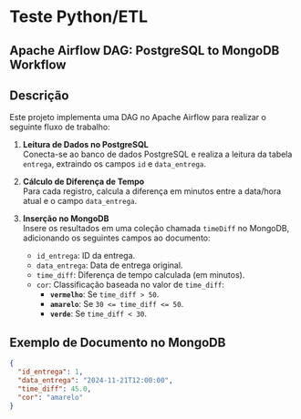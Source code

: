 # Teste Python/ETL
## Apache Airflow DAG: PostgreSQL to MongoDB Workflow

## Descrição

Este projeto implementa uma DAG no Apache Airflow para realizar o seguinte fluxo de trabalho:

1. **Leitura de Dados no PostgreSQL**  
   Conecta-se ao banco de dados PostgreSQL e realiza a leitura da tabela `entrega`, extraindo os campos `id` e `data_entrega`.

2. **Cálculo de Diferença de Tempo**  
   Para cada registro, calcula a diferença em minutos entre a data/hora atual e o campo `data_entrega`.

3. **Inserção no MongoDB**  
   Insere os resultados em uma coleção chamada `timeDiff` no MongoDB, adicionando os seguintes campos ao documento:
   - `id_entrega`: ID da entrega.
   - `data_entrega`: Data de entrega original.
   - `time_diff`: Diferença de tempo calculada (em minutos).
   - `cor`: Classificação baseada no valor de `time_diff`:
     - **`vermelho`**: Se `time_diff > 50`.
     - **`amarelo`**: Se `30 <= time_diff <= 50`.
     - **`verde`**: Se `time_diff < 30`.

## Exemplo de Documento no MongoDB

```json
{
  "id_entrega": 1,
  "data_entrega": "2024-11-21T12:00:00",
  "time_diff": 45.0,
  "cor": "amarelo"
}
